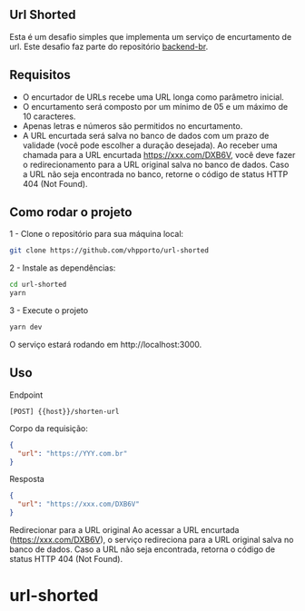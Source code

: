## Url Shorted

Esta é um desafio simples que implementa um serviço de encurtamento de url. Este desafio faz parte do repositório [backend-br](https://github.com/backend-br).

## Requisitos

- O encurtador de URLs recebe uma URL longa como parâmetro inicial.
- O encurtamento será composto por um mínimo de 05 e um máximo de 10 caracteres.
- Apenas letras e números são permitidos no encurtamento.
- A URL encurtada será salva no banco de dados com um prazo de validade (você pode escolher a duração desejada).
  Ao receber uma chamada para a URL encurtada https://xxx.com/DXB6V, você deve fazer o redirecionamento para a URL original salva no banco de dados. Caso a URL não seja encontrada no banco, retorne o código de status HTTP 404 (Not Found).

## Como rodar o projeto

1 - Clone o repositório para sua máquina local:

```bash
git clone https://github.com/vhpporto/url-shorted
```

2 - Instale as dependências:

```bash
cd url-shorted
yarn
```

3 - Execute o projeto

```bash
yarn dev
```

O serviço estará rodando em http://localhost:3000.

## Uso

Endpoint

```
[POST] {{host}}/shorten-url
```

Corpo da requisição:

```json
{
  "url": "https://YYY.com.br"
}
```

Resposta

```json
{
  "url": "https://xxx.com/DXB6V"
}
```

Redirecionar para a URL original
Ao acessar a URL encurtada (https://xxx.com/DXB6V), o serviço redireciona para a URL original salva no banco de dados. Caso a URL não seja encontrada, retorna o código de status HTTP 404 (Not Found).
# url-shorted
